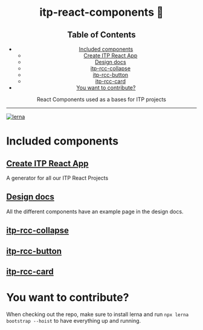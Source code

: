 <div align="center">
<h1>itp-react-components 🎁</h1>

## Table of Contents

<!-- START doctoc generated TOC please keep comment here to allow auto update -->
<!-- DON'T EDIT THIS SECTION, INSTEAD RE-RUN doctoc TO UPDATE -->

- [Included components](#included-components)
  - [Create ITP React App](#create-itp-react-app)
  - [Design docs](#design-docs)
  - [itp-rcc-collapse](#itp-rcc-collapse)
  - [itp-rcc-button](#itp-rcc-button)
  - [itp-rcc-card](#itp-rcc-card)
- [You want to contribute?](#you-want-to-contribute)

<!-- END doctoc generated TOC please keep comment here to allow auto update -->

<p>React Components used as a bases for ITP projects</p>
</div>

<hr />

[![lerna](https://img.shields.io/badge/maintained%20with-lerna-cc00ff.svg)](https://lernajs.io/)

# Included components

## [Create ITP React App](/packages/create-itp-react-app/README.md)

A generator for all our ITP React Projects

## [Design docs](/packages/design-docs/README.md)

All the different components have an example page in the design docs.

## [itp-rcc-collapse](/packages/itp-rcc-collapse/README.md)

## [itp-rcc-button](/packages/itp-rcc-button/README.md)

## [itp-rcc-card](/packages/itp-rcc-card/README.md)

# You want to contribute?

When checking out the repo, make sure to install lerna and run `npx lerna bootstrap --hoist` to have everything up and running.
